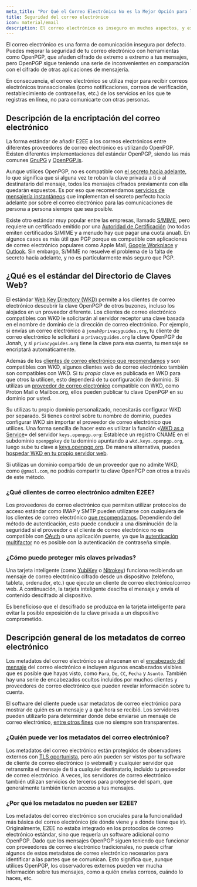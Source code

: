 ```yaml
---
meta_title: "Por Qué el Correo Electrónico No es la Mejor Opción para la Privacidad y la Seguridad - Privacy Guides"
title: Seguridad del correo electrónico
icon: material/email
description: El correo electrónico es inseguro en muchos aspectos, y estas son algunas de las razones por las que no es nuestra primera opción para las comunicaciones seguras.
---
```


El correo electrónico es una forma de comunicación insegura por defecto. Puedes mejorar la seguridad de tu correo electrónico con herramientas como OpenPGP, que añaden cifrado de extremo a extremo a tus mensajes, pero OpenPGP sigue teniendo una serie de inconvenientes en comparación con el cifrado de otras aplicaciones de mensajería.

En consecuencia, el correo electrónico se utiliza mejor para recibir correos electrónicos transaccionales (como notificaciones, correos de verificación, restablecimiento de contraseñas, etc.) de los servicios en los que te registras en línea, no para comunicarte con otras personas.

## Descripción de la encriptación del correo electrónico

La forma estándar de añadir E2EE a los correos electrónicos entre diferentes proveedores de correo electrónico es utilizando OpenPGP. Existen diferentes implementaciones del estándar OpenPGP, siendo las más comunes [GnuPG](../encryption.md#gnu-privacy-guard) y [OpenPGP.js](https://openpgpjs.org).

Aunque utilices OpenPGP, no es compatible con [el secreto hacia adelante](https://en.wikipedia.org/wiki/Forward_secrecy), lo que significa que si alguna vez te roban la clave privada a ti o al destinatario del mensaje, todos los mensajes cifrados previamente con ella quedarán expuestos. Es por eso que recomendamos [servicios de mensajería instantáneos](../real-time-communication.md) que implementan el secreto perfecto hacia adelante por sobre el correo electrónico para las comunicaciones de persona a persona siempre que sea posible.

Existe otro estándar muy popular entre las empresas, llamado [S/MIME](https://en.wikipedia.org/wiki/S/MIME), pero requiere un certificado emitido por una [Autoridad de Certificación](https://en.wikipedia.org/wiki/Certificate_authority) (no todas emiten certificados S/MIME y a menudo hay que pagar una cuota anual). En algunos casos es más útil que PGP porque es compatible con aplicaciones de correo electrónico populares como Apple Mail, [Google Workplace](https://support.google.com/a/topic/9061730) y [Outlook](https://support.office.com/article/encrypt-messages-by-using-s-mime-in-outlook-on-the-web-878c79fc-7088-4b39-966f-14512658f480). Sin embargo, S/MIME no resuelve el problema de la falta de secreto hacia adelante, y no es particularmente más seguro que PGP.

## ¿Qué es el estándar del Directorio de Claves Web?

El estándar [Web Key Directory (WKD)](https://wiki.gnupg.org/WKD) permite a los clientes de correo electrónico descubrir la clave OpenPGP de otros buzones, incluso los alojados en un proveedor diferente. Los clientes de correo electrónico compatibles con WKD le solicitarán al servidor receptor una clave basada en el nombre de dominio de la dirección de correo electrónico. Por ejemplo, si envías un correo electrónico a `jonah@privacyguides.org`, tu cliente de correo electrónico le solicitará a `privacyguides.org` la clave OpenPGP de Jonah, y si `privacyguides.org` tiene la clave para esa cuenta, tu mensaje se encriptará automáticamente.

Además de los [clientes de correo electrónico que recomendamos](../email-clients.md) y son compatibles con WKD, algunos clientes web de correo electrónico también son compatibles con WKD. Si *tu propia* clave es publicada en WKD para que otros la utilicen, esto dependerá de tu configuración de dominio. Si utilizas un [proveedor de correo electrónico](../email.md#openpgp-compatible-services) compatible con WKD, como Proton Mail o Mailbox.org, ellos pueden publicar tu clave OpenPGP en su dominio por usted.

Su utilizas tu propio dominio personalizado, necesitarás configurar WKD por separado. Si tienes control sobre tu nombre de dominio, puedes configurar WKD sin importar el proveedor de correo electrónico que utilices. Una forma sencilla de hacer esto es utilizar la función «[WKD as a Service](https://keys.openpgp.org/about/usage#wkd-as-a-service)» del servidor `keys.openpgp.org`: Establece un registro CNAME en el subdominio `openpgpkey` de tu dominio apuntando a `wkd.keys.openpgp.org`, luego sube tu clave a [keys.openpgp.org](https://keys.openpgp.org). De manera alternativa, puedes [hospedar WKD en tu propio servidor web](https://wiki.gnupg.org/WKDHosting).

Si utilizas un dominio compartido de un proveedor que no admite WKD, como `@gmail.com`, no podrás compartir tu clave OpenPGP con otros a través de este método.

### ¿Qué clientes de correo electrónico admiten E2EE?

Los proveedores de correo electrónico que permiten utilizar protocolos de acceso estándar como IMAP y SMTP pueden utilizarse con cualquiera de los clientes de correo electrónico [que recomendamos](../email-clients.md). Dependiendo del método de autenticación, esto puede conducir a una disminución de la seguridad si el proveedor o el cliente de correo electrónico no es compatible con [OAuth](account-creation.md#sign-in-with-oauth) o una aplicación puente, ya que la [autenticación multifactor](multi-factor-authentication.md) no es posible con la autenticación de contraseña simple.

### ¿Cómo puedo proteger mis claves privadas?

Una tarjeta inteligente (como [YubiKey](https://support.yubico.com/hc/articles/360013790259-Using-Your-YubiKey-with-OpenPGP) o [Nitrokey](../security-keys.md#nitrokey)) funciona recibiendo un mensaje de correo electrónico cifrado desde un dispositivo (teléfono, tableta, ordenador, etc.) que ejecute un cliente de correo electrónico/correo web. A continuación, la tarjeta inteligente descifra el mensaje y envía el contenido descifrado al dispositivo.

Es beneficioso que el descifrado se produzca en la tarjeta inteligente para evitar la posible exposición de tu clave privada a un dispositivo comprometido.

## Descripción general de los metadatos de correo electrónico

Los metadatos del correo electrónico se almacenan en el [encabezado del mensaje](https://en.wikipedia.org/wiki/Email#Message_header) del correo electrónico e incluyen algunos encabezados visibles que es posible que hayas visto, como `Para`, `De`, `CC`, `Fecha` y `Asunto`. También hay una serie de encabezados ocultos incluidos por muchos clientes y proveedores de correo electrónico que pueden revelar información sobre tu cuenta.

El software del cliente puede usar metadatos de correo electrónico para mostrar de quién es un mensaje y a qué hora se recibió. Los servidores pueden utilizarlo para determinar dónde debe enviarse un mensaje de correo electrónico, [entre otros fines](https://es.wikipedia.org/wiki/Correo_electr%C3%B3nico#Escritura_del_mensaje) que no siempre son transparentes.

### ¿Quién puede ver los metadatos del correo electrónico?

Los metadatos del correo electrónico están protegidos de observadores externos con [TLS oportunista](https://en.wikipedia.org/wiki/Opportunistic_TLS), pero aún pueden ser vistos por tu software de cliente de correo electrónico (o webmail) y cualquier servidor que retransmita el mensaje de ti a cualquier destinatario, incluido tu proveedor de correo electrónico. A veces, los servidores de correo electrónico también utilizan servicios de terceros para protegerse del spam, que generalmente también tienen acceso a tus mensajes.

### ¿Por qué los metadatos no pueden ser E2EE?

Los metadatos del correo electrónico son cruciales para la funcionalidad más básica del correo electrónico (de dónde viene y a dónde tiene que ir). Originalmente, E2EE no estaba integrado en los protocolos de correo electrónico estándar, sino que requería un software adicional como OpenPGP. Dado que los mensajes OpenPGP siguen teniendo que funcionar con proveedores de correo electrónico tradicionales, no puede cifrar algunos de estos metadatos de correo electrónico necesarios para identificar a las partes que se comunican. Esto significa que, aunque utilices OpenPGP, los observadores externos pueden ver mucha información sobre tus mensajes, como a quién envías correos, cuándo lo haces, etc.
